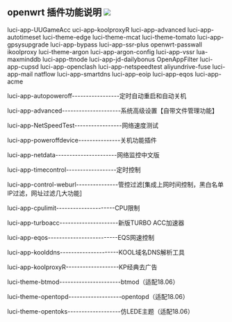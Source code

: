## openwrt 插件功能说明 [![](https://img.shields.io/badge/-插件说明-F5F5F5.svg)](#插件说明-)

luci-app-UUGameAcc
uci-app-koolproxyR
luci-app-advanced
luci-app-autotimeset
luci-theme-edge
luci-theme-mcat
luci-theme-tomato
luci-app-gpsysupgrade
luci-app-bypass
luci-app-ssr-plus
openwrt-passwall
ikoolproxy
luci-theme-argon
luci-app-argon-config
luci-app-vssr
lua-maxminddb
luci-app-ttnode
luci-app-jd-dailybonus
OpenAppFilter
luci-app-cupsd
luci-app-openclash
luci-app-netspeedtest
aliyundrive-fuse
luci-app-mail
natflow
luci-app-smartdns
luci-app-eoip
luci-app-eqos
luci-app-acme

luci-app-autopoweroff-----------------定时自动重启和自动关机

luci-app-advanced---------------------系统高级设置【自带文件管理功能】

luci-app-NetSpeedTest-----------------网络速度测试

luci-app-poweroffdevice---------------关机功能插件

luci-app-netdata----------------------网络监控中文版

luci-app-timecontrol------------------定时控制

luci-app-control-weburl---------------管控过滤[集成上网时间控制，黑白名单IP过滤，网址过滤几大功能]

luci-app-cpulimit---------------------CPU限制

luci-app-turboacc---------------------新版TURBO ACC加速器

luci-app-eqos-------------------------EQS网速控制

luci-app-koolddns---------------------KOOL域名DNS解析工具

luci-app-koolproxyR-------------------KP经典去广告

luci-theme-btmod----------------------btmod（适配18.06）

luci-theme-opentopd-------------------opentopd（适配18.06）

luci-theme-opentoks-------------------仿LEDE主题（适配18.06）

